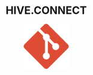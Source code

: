 <h1 align="center">HIVE.CONNECT</h1>
<div align="center">
  <img src="/imagens/git.svg" alt="Git" width="120px" />
</div>